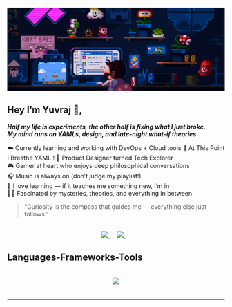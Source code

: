 
<!--<h1 align="center">Code enthusiast crafting digital dreams ✨</h1>-->
![My cool gif](https://github.com/YuvrajDevs/YuvrajDevs/raw/main/save.gif)
## Hey I’m Yuvraj 👋,
***Half my life is experiments, the other half is fixing what I just broke.***  
***My mind runs on YAMLs, design, and late-night what-if theories.***

☁️ Currently learning and working with DevOps + Cloud tools
📝 At This Point I Breathe YAML !
🎨 Product Designer turned Tech Explorer  
🎮 Gamer at heart who enjoys deep philosophical conversations  
🎧 Music is always on (don’t judge my playlist!)  
🧠 I love learning — if it teaches me something new, I’m in  
🕵️‍♂️ Fascinated by mysteries, theories, and everything in between  


> “Curiosity is the compass that guides me — everything else just follows.”


<br/>
 <div align="center"> 
  <a href="https://www.linkedin.com/in/yuvraj-singh-shekhawat-4404b4283" target="_blank">
    <img src="https://img.shields.io/badge/LinkedIn-0077B5?style=for-the-badge&logo=linkedin&logoColor=white" target="_blank" />
  </a>&nbsp;&nbsp;&nbsp;
  <a href="mailto:workwithyuvraj0712@gmail.com">
    <img src="https://img.shields.io/badge/Gmail-333333?style=for-the-badge&logo=gmail&logoColor=red" />
  </a>&nbsp;&nbsp;&nbsp;
</div>


## Languages-Frameworks-Tools
<br/>
<div align="center">
    <img src="https://skillicons.dev/icons?i=ansible,aws,azure,bash,docker,git,github,gitlab,go,grafana,prometheus,python,jenkins,githubactions,kafka,kubernetes,linux,mysql,rabbitmq,redis,react,figma,tailwind,nextjs,&perline=12&theme=light" />
</div>

<br/>
<hr/>




